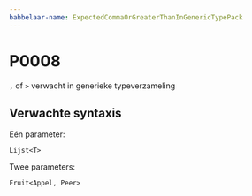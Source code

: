 ```yaml
---
babbelaar-name: ExpectedCommaOrGreaterThanInGenericTypePack
---
```

# P0008
`,` of `>` verwacht in generieke typeverzameling

## Verwachte syntaxis
Eén parameter:
```babbelaar
Lijst<T>
```

Twee parameters:
```babbelaar
Fruit<Appel, Peer>
```

